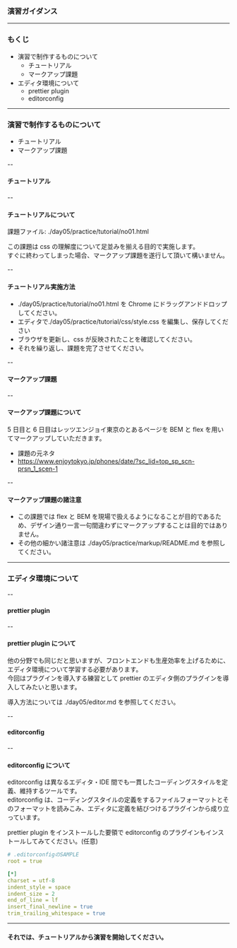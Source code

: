 ### 演習ガイダンス

---

### もくじ

- 演習で制作するものについて
  - チュートリアル
  - マークアップ課題
- エディタ環境について
  - prettier plugin
  - editorconfig

---

### 演習で制作するものについて

- チュートリアル
- マークアップ課題

--

#### チュートリアル

--

#### チュートリアルについて

課題ファイル: ./day05/practice/tutorial/no01.html

この課題は css の理解度について足並みを揃える目的で実施します。  
すぐに終わってしまった場合、マークアップ課題を遂行して頂いて構いません。

--

#### チュートリアル実施方法

- ./day05/practice/tutorial/no01.html を Chrome にドラッグアンドドロップしてください。
- エディタで./day05/practice/tutorial/css/style.css を編集し、保存してください
- ブラウザを更新し、css が反映されたことを確認してください。
- それを繰り返し、課題を完了させてください。

--

#### マークアップ課題

--

#### マークアップ課題について

5 日目と 6 日目はレッツエンジョイ東京のとあるページを BEM と flex を用いてマークアップしていただきます。

- 課題の元ネタ
- https://www.enjoytokyo.jp/phones/date/?sc_lid=top_sp_scn-prsn_1_scen-1

--

#### マークアップ課題の諸注意

- この課題では flex と BEM を現場で扱えるようになることが目的であるため、デザイン通り一言一句間違わずにマークアップすることは目的ではありません。
- その他の細かい諸注意は ./day05/practice/markup/README.md を参照してください。

---

### エディタ環境について

--

#### prettier plugin

--

#### prettier plugin について

他の分野でも同じだと思いますが、フロントエンドも生産効率を上げるために、エディタ環境について学習する必要があります。  
今回はプラグインを導入する練習として prettier のエディタ側のプラグインを導入してみたいと思います。

導入方法については ./day05/editor.md を参照してください。

--

#### editorconfig

--

#### editorconfig について

<p class="-small">editorconfig は異なるエディタ・IDE 間でも一貫したコーディングスタイルを定義、維持するツールです。<br>editorconfig は、コーディングスタイルの定義をするファイルフォーマットとそのフォーマットを読みこみ、エディタに定義を結びつけるプラグインから成り立っています。</p>

<p class="-small">prettier plugin をインストールした要領で editorconfig のプラグインもインストールしてみてください。(任意)</p>

```yaml
# .editorconfigのSAMPLE
root = true

[*]
charset = utf-8
indent_style = space
indent_size = 2
end_of_line = lf
insert_final_newline = true
trim_trailing_whitespace = true
```

---

#### それでは、チュートリアルから演習を開始してください。
